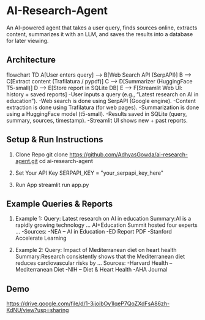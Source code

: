 # AI-Research-Agent
An AI-powered agent that takes a user query, finds sources online, extracts content, summarizes it with an LLM, and saves the results into a database for later viewing.

## Architecture
  flowchart TD
    A[User enters query] --> B[Web Search API (SerpAPI)]
    B --> C[Extract content (Trafilatura / pypdf)]
    C --> D[Summarizer (HuggingFace T5-small)]
    D --> E[Store report in SQLite DB]
    E --> F[Streamlit Web UI: history + saved reports]
  -User inputs a query (e.g., “Latest research on AI in education”).
  -Web search is done using SerpAPI (Google engine).
  -Content extraction is done using Trafilatura (for web pages).
  -Summarization is done using a HuggingFace model (t5-small).
  -Results saved in SQLite (query, summary, sources, timestamp).
  -Streamlit UI shows new + past reports.

## Setup & Run Instructions
1. Clone Repo
   git clone https://github.com/AdhyasGowda/ai-research-agent.git
   cd ai-research-agent

2. Set Your API Key
   SERPAPI_KEY = "your_serpapi_key_here"

3. Run App
streamlit run app.py

## Example Queries & Reports
1. Example 1:
Query: Latest research on AI in education
Summary:AI is a rapidly growing technology … AI+Education Summit hosted four experts …
-Sources:
-NEA – AI in Education
-ED Report PDF
-Stanford Accelerate Learning

3. Example 2:
Query: Impact of Mediterranean diet on heart health
Summary:Research consistently shows that the Mediterranean diet reduces cardiovascular risks by …
Sources:
-Harvard Health – Mediterranean Diet
-NIH – Diet & Heart Health
-AHA Journal

## Demo
https://drive.google.com/file/d/1-3jjoibOy1lqeP7QoZXdFsA86zh-KdNU/view?usp=sharing
